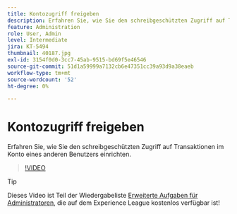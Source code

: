 ```yaml
---
title: Kontozugriff freigeben
description: Erfahren Sie, wie Sie den schreibgeschützten Zugriff auf Transaktionen im Konto eines anderen Benutzers einrichten.
feature: Administration
role: User, Admin
level: Intermediate
jira: KT-5494
thumbnail: 40187.jpg
exl-id: 3154f0d0-3cc7-45ab-9515-bd69f5e46546
source-git-commit: 51d1a59999a7132cb6e47351cc39a93d9a38eaeb
workflow-type: tm+mt
source-wordcount: '52'
ht-degree: 0%

---
```


# Kontozugriff freigeben

Erfahren Sie, wie Sie den schreibgeschützten Zugriff auf Transaktionen im Konto eines anderen Benutzers einrichten.

>[!VIDEO](https://video.tv.adobe.com/v/40187?quality=12&learn=on&hidetitle=true)

>[!TIP]
>
>Dieses Video ist Teil der Wiedergabeliste [Erweiterte Aufgaben für Administratoren](https://experienceleague.adobe.com/en/playlists/acrobat-sign-perform-advanced-tasks-administrators), die auf dem Experience League kostenlos verfügbar ist!
